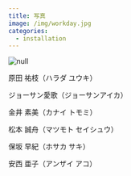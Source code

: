 ```yaml
---
title: 写真
image: /img/workday.jpg
categories:
  - installation
---
```

![null](/img/workday.jpg)

原田 祐枝（ハラダ ユウキ）

ジョーサン愛歌（ジョーサンアイカ）

金井 素美（カナイ トモミ）

松本 誠舟（マツモト セイシュウ）

保坂  早紀（ホサカ サキ）

安西 亜子（アンザイ アコ）
